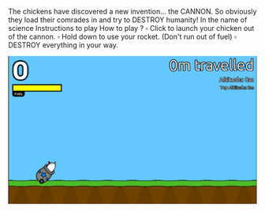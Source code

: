 The chickens have discovered a new invention... the CANNON. So obviously they load their comrades in and try to DESTROY humanity! In the name of science
Instructions to play
How to play ?
▫ Click to launch your chicken out of the cannon.
▫ Hold down to use your rocket. (Don't run out of fuel)
▫ DESTROY everything in your way.

![image](../../assets/images/Chicken_cannon.png)